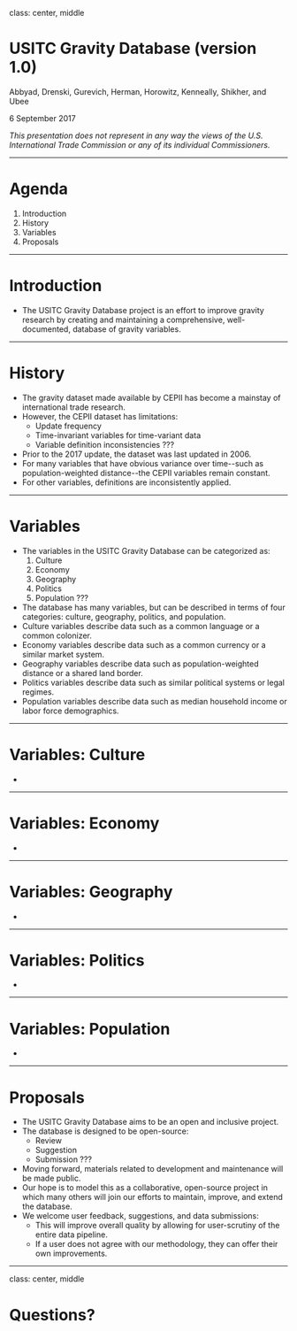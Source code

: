 class: center, middle

# USITC Gravity Database (version 1.0)

Abbyad, Drenski, Gurevich, Herman, Horowitz, Kenneally, Shikher, and Ubee

6 September 2017

_This presentation does not represent in any way the views of the U.S. International Trade Commission or any of its individual Commissioners._

---
# Agenda

1. Introduction
2. History
3. Variables
4. Proposals
---
# Introduction
- The USITC Gravity Database project is an effort to improve gravity research by creating and maintaining a comprehensive, well-documented, database of gravity variables.
---
# History
- The gravity dataset made available by CEPII has become a mainstay of international trade research.
- However, the CEPII dataset has limitations:
  - Update frequency
  - Time-invariant variables for time-variant data
  - Variable definition inconsistencies
???
- Prior to the 2017 update, the dataset was last updated in 2006.
- For many variables that have obvious variance over time--such as population-weighted distance--the CEPII variables remain constant.
- For other variables, definitions are inconsistently applied.
---
# Variables
- The variables in the USITC Gravity Database can be categorized as:
  1. Culture
  2. Economy
  3. Geography
  4. Politics
  5. Population
???
- The database has many variables, but can be described in terms of four categories: culture, geography, politics, and population.
- Culture variables describe data such as a common language or a common colonizer.
- Economy variables describe data such as a common currency or a similar market system.
- Geography variables describe data such as population-weighted distance or a shared land border.
- Politics variables describe data such as similar political systems or legal regimes.
- Population variables describe data such as median household income or labor force demographics.
---
# Variables: Culture
-
---
# Variables: Economy
-
---
# Variables: Geography
-
---
# Variables: Politics
-
---
# Variables: Population
-
---
# Proposals
- The USITC Gravity Database aims to be an open and inclusive project.
- The database is designed to be open-source:
  - Review
  - Suggestion
  - Submission
???
- Moving forward, materials related to development and maintenance will be made public.
- Our hope is to model this as a collaborative, open-source project in which many others will join our efforts to maintain, improve, and extend the database.
- We welcome user feedback, suggestions, and data submissions:
  - This will improve overall quality by allowing for user-scrutiny of the entire data pipeline.
  - If a user does not agree with our methodology, they can offer their own improvements.
---
class: center, middle

# Questions?
